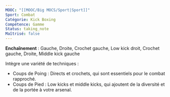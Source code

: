 ```yaml
---
MOOC: "[[MOOC/Big MOCS/Sport|Sport]]"
Sport: Combat
Catégorie: Kick Boxing
Compétence: Gamme
Status: taking_note
Maîtrisé: false
---
```

**Enchaînement** : Gauche, Droite, Crochet gauche, Low kick droit, Crochet gauche, Droite, Middle kick gauche

Intègre une variété de techniques :
- Coups de Poing : Directs et crochets, qui sont essentiels pour le combat rapproché.
- Coups de Pied : Low kicks et middle kicks, qui ajoutent de la diversité et de la portée à votre arsenal.
